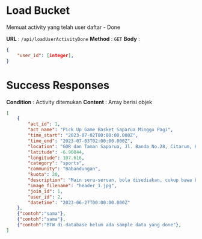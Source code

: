 # Load Bucket

Memuat activity yang telah user daftar - Done

**URL** : `/api/loadUserActivityDone`
**Method** : `GET`
**Body** :
```json
{
    "user_id": [integer],
}
```

# Success Responses
**Condition** : Activity ditemukan 
**Content** : Array berisi objek
```json
[
    {
        "act_id": 1,
        "act_name": "Pick Up Game Basket Saparua Minggu Pagi",
        "time_start": "2023-07-02T00:00:00.000Z",
        "time_end": "2023-07-03T02:00:00.000Z",
        "location": "GOR dan Taman Saparua, Jl. Banda No.28, Citarum, Kec. Bandung Wetan, Kota Bandung, Jawa Barat 40115",
        "latitude": -6.90844,
        "longitude": 107.616,
        "category": "sports",
        "community": "Babandungan",
        "kuota": 20,
        "description": "Main seru-seruan, bola disediakan, cukup bawa badan saja :D",
        "image_filename": "header_1.jpg",
        "join_id": 1,
        "user_id": 2,
        "datetime": "2023-06-27T00:00:00.000Z"
    },
    {"contoh":"sama"},
    {"contoh":"sama"},
    {"contoh":"BTW di database belum ada sample data yang done"},
]
```
